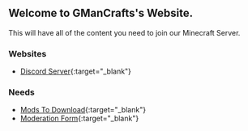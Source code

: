 ## Welcome to GManCrafts's Website.

This will have all of the content you need to join our Minecraft Server. 

### Websites 

- [Discord Server](https://discord.gg/ZexZsp5g7T){:target="_blank"}

### Needs
- [Mods To Download](https://drive.google.com/drive/folders/19oYRIpspXZSRqEmk4iKtNhuAde3rF2Ma){:target="_blank"}
- [Moderation Form](https://forms.gle/1fqBsQFNifufsqXBA){:target="_blank"}

